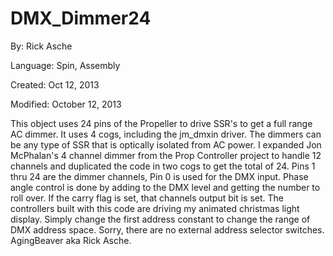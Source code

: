# DMX_Dimmer24

By: Rick Asche

Language: Spin, Assembly

Created: Oct 12, 2013

Modified: October 12, 2013

This object uses 24 pins of the Propeller to drive SSR's to get a full range AC dimmer. It uses 4 cogs, including the jm\_dmxin driver. The dimmers can be any type of SSR that is optically isolated from AC power. I expanded Jon McPhalan's 4 channel dimmer from the Prop Controller project to handle 12 channels and duplicated the code in two cogs to get the total of 24. Pins 1 thru 24 are the dimmer channels, Pin 0 is used for the DMX input. Phase angle control is done by adding to the DMX level and getting the number to roll over. If the carry flag is set, that channels output bit is set. The controllers built with this code are driving my animated christmas light display. Simply change the first address constant to change the range of DMX address space. Sorry, there are no external address selector switches. AgingBeaver aka Rick Asche.
